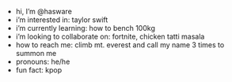 -   hi, I’m @hasware
-   i’m interested in: taylor swift
-   i’m currently learning: how to bench 100kg
-   i’m looking to collaborate on: fortnite, chicken tatti masala
-   how to reach me: climb mt. everest and call my name 3 times to summon me
-   pronouns: he/he
-   fun fact: kpop
